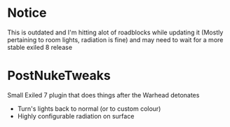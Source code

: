 # Notice
This is outdated and I'm hitting alot of roadblocks while updating it (Mostly pertaining to room lights, radiation is fine) and may need to wait for a more stable exiled 8 release
# PostNukeTweaks
Small Exiled 7 plugin that does things after the Warhead detonates

- Turn's lights back to normal (or to custom colour)
- Highly configurable radiation on surface
